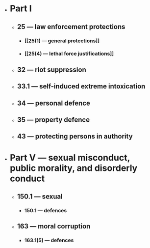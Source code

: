 - # Part I
	- ## 25 — law enforcement protections
		- ### [[25(1) — general protections]]
		- ### [[25(4) — lethal force justifications]]
	- ## 32 — riot suppression
	- ## 33.1 — self-induced extreme intoxication
	- ## 34 — personal defence
	- ## 35 — property defence
	- ## 43 — protecting persons in authority
- # Part V — sexual misconduct, public morality, and disorderly conduct
	- ## 150.1 — sexual
		- ### 150.1 — defences
	- ## 163 — moral corruption
		- ### 163.1(5) — defences